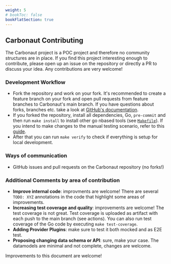```yaml
---
weight: 5
# bookToc: false
bookFlatSection: true
---
```


## **Carbonaut Contributing**

The Carbonaut project is a POC project and therefore no community structures are in place. If you find this project interesting enough to contribute, please open up an issue on the repository or directly a PR to discuss your idea.
Any contributions are very welcome!

### Development Workflow

* Fork the repository and work on your fork. It's recommended to create a feature branch on your fork and open pull requests from feature branches to Carbonaut's main branch. If you have questions about forks, branches etc. take a look at [GitHub's documentation](https://docs.github.com/en).
* If you forked the repository, install all dependencies, Go, `pre-commit` and then run `make install` to install other go nbased tools (see [`Makefile`](https://github.com/leonardpahlke/carbonaut/blob/main/Makefile)). If you intend to make changes to the manual testing scenario, refer to this [guide](https://github.com/leonardpahlke/carbonaut/blob/main/dev/README.md).
* After that you can run `make verify` to check if everything is setup for local development.

### Ways of communication

* GitHub issues and pull requests on the Carbonaut repository (no forks!)

### Additional Comments by area of contribution

* **Improve internal code**: improvments are welcome! There are several `TODO: XYZ` annotations in the code that highlight some areas of improvements.
* **Increasing test coverage and quality**: improvements are welcome! The test coverage is not great. Test coverage is uploaded as artifact with each push to the main branch (see actions). You can also run test coverage of the Go code by executing `make test-coverage`. 
* **Adding Provider Plugins**: make sure to test it both mocked and as E2E test.
* **Proposing changing data schema or API**: sure, make your case. The datamodels are minimal and not complete, changes are welcome.

Improvements to this document are welcome!
